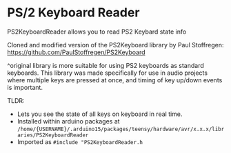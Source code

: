 # PS/2 Keyboard Reader

PS2KeyboardReader allows you to read PS2 Keybard state info 

Cloned and modified version of the PS2Keyboard library by Paul Stoffregen:
https://github.com/PaulStoffregen/PS2Keyboard

^original library is more suitable for using PS2 keyboards as standard keyboards. This
library was made specifically for use in audio projects where multiple keys are pressed at once, 
and timing of key up/down events is important.

TLDR: 
 - Lets you see the state of all keys on keyboard in real time.
 - Installed within arduino packages at `/home/{USERNAME}/.arduino15/packages/teensy/hardware/avr/x.x.x/libraries/PS2KeyboardReader`
 - Imported as `#include "PS2KeyboardReader.h`


